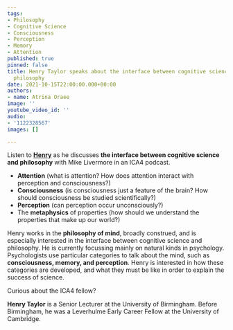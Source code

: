 ```yaml
---
tags:
- Philosophy
- Cognitive Science
- Consciousness
- Perception
- Memory
- Attention
published: true
pinned: false
title: Henry Taylor speaks about the interface between cognitive science and
  philosophy
date: 2021-10-15T22:00:00.000+00:00
authors:
- name: Atrina Oraee
image: ''
youtube_video_id: ''
audio:
- '1122328567'
images: []

---
```

Listen to [**Henry**](/fellows#Taylor "Henry Taylor") as he discusses **the interface between cognitive science and philosophy** with Mike Livermore in an ICA4 podcast.

* **Attention** (what is attention? How does attention interact with perception and consciousness?)
* **Consciousness** (is consciousness just a feature of the brain? How should consciousness be studied scientifically?)
* **Perception** (can perception occur unconsciously?)
* The **metaphysics** of properties (how should we understand the properties that make up our world?)

Henry works in the **philosophy of mind**, broadly construed, and is especially interested in the interface between cognitive science and philosophy. He is currently focussing mainly on natural kinds in psychology. Psychologists use particular categories to talk about the mind, such as **consciousness, memory, and perception**. Henry is interested in how these categories are developed, and what they must be like in order to explain the success of science.

Curious about the ICA4 fellow?

**Henry Taylor** is a Senior Lecturer at the University of Birmingham. Before Birmingham, he was a Leverhulme Early Career Fellow at the University of Cambridge.